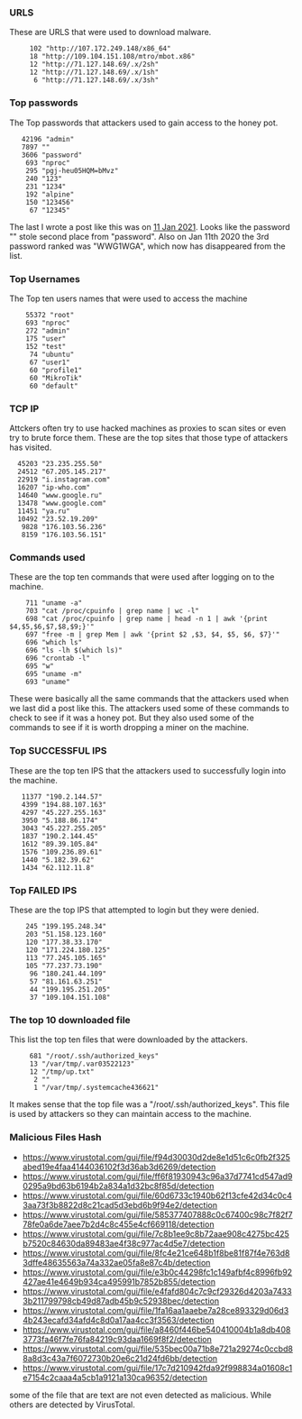 ### URLS 
These are URLS that were used to download malware.
```
     102 "http://107.172.249.148/x86_64"
     18 "http://109.104.151.108/mtro/mbot.x86"
     12 "http://71.127.148.69/.x/2sh"
     12 "http://71.127.148.69/.x/1sh"
      6 "http://71.127.148.69/.x/3sh"
```

### Top passwords
The Top passwords that attackers used to gain access to the honey pot. 
```
   42196 "admin"
   7897 ""
   3606 "password"
    693 "nproc"
    295 "pgj-heu05HQM=bMvz"
    240 "123"
    231 "1234"
    192 "alpine"
    150 "123456"
     67 "12345"
```
The last I wrote a post like this was on  <a href="https://michael-meade.github.io/2021/01/11/Cowrie-Logs.html">11 Jan 2021</a>. Looks like the password "" stole second place from "password". Also on Jan 11th 2020 the 3rd password ranked was "WWG1WGA", which now has disappeared from the list. 

### Top Usernames
The Top ten users names that were used to access the machine
```
    55372 "root"
    693 "nproc"
    272 "admin"
    175 "user"
    152 "test"
     74 "ubuntu"
     67 "user1"
     60 "profile1"
     60 "MikroTik"
     60 "default"
```


### TCP IP
Attckers often try to use hacked machines as proxies to scan sites or even try to brute force them. These are the
top sites that those type of attackers has visited.

```
  45203 "23.235.255.50"
  24512 "67.205.145.217"
  22919 "i.instagram.com"
  16207 "ip-who.com"
  14640 "www.google.ru"
  13478 "www.google.com"
  11451 "ya.ru"
  10492 "23.52.19.209"
   9828 "176.103.56.236"
   8159 "176.103.56.151"
```
### Commands used
These are the top ten commands that were used after logging on to the machine. 
```
    711 "uname -a"
    703 "cat /proc/cpuinfo | grep name | wc -l"
    698 "cat /proc/cpuinfo | grep name | head -n 1 | awk '{print $4,$5,$6,$7,$8,$9;}'"
    697 "free -m | grep Mem | awk '{print $2 ,$3, $4, $5, $6, $7}'"
    696 "which ls"
    696 "ls -lh $(which ls)"
    696 "crontab -l"
    695 "w"
    695 "uname -m"
    693 "uname"
```
These were basically all the same commands that the attackers used when we last did a post like this. The attackers used some of these commands to check to see if it was a honey pot. But they also used some of the commands to see if it is worth dropping a miner on the machine. 

### Top SUCCESSFUL IPS
These are the top ten IPS that the attackers used to successfully login into the machine. 
```
   11377 "190.2.144.57"
   4399 "194.88.107.163"
   4297 "45.227.255.163"
   3950 "5.188.86.174"
   3043 "45.227.255.205"
   1837 "190.2.144.45"
   1612 "89.39.105.84"
   1576 "109.236.89.61"
   1440 "5.182.39.62"
   1434 "62.112.11.8"
```
### Top FAILED IPS
These are the top IPS that attempted to login but they were denied.
```
    245 "199.195.248.34"
    203 "51.158.123.160"
    120 "177.38.33.170"
    120 "171.224.180.125"
    113 "77.245.105.165"
    105 "77.237.73.190"
     96 "180.241.44.109"
     57 "81.161.63.251"
     44 "199.195.251.205"
     37 "109.104.151.108"
```


### The top 10 downloaded file
This list the top ten files that were downloaded by the attackers.
```
     681 "/root/.ssh/authorized_keys"
     13 "/var/tmp/.var03522123"
     12 "/tmp/up.txt"
      2 ""
      1 "/var/tmp/.systemcache436621"
```
It makes sense that the top file was a "/root/.ssh/authorized_keys". This file is used by attackers so they can 
maintain access to the machine. 


### Malicious Files Hash
- https://www.virustotal.com/gui/file/f94d30030d2de8e1d51c6c0fb2f325abed19e4faa4144036102f3d36ab3d6269/detection 
- https://www.virustotal.com/gui/file/ff6f81930943c96a37d7741cd547ad90295a9bd63b6194b2a834a1d32bc8f85d/detection
- https://www.virustotal.com/gui/file/60d6733c1940b62f13cfe42d34c0c43aa73f3b8822d8c21cad5d3ebd6b9f94e2/detection
- https://www.virustotal.com/gui/file/585377407888c0c67400c98c7f82f778fe0a6de7aee7b2d4c8c455e4cf669118/detection
- https://www.virustotal.com/gui/file/7c8b1ee9c8b72aae908c4275bc425b7520c84630da89483ae4f38c977ac4d5e7/detection
- https://www.virustotal.com/gui/file/8fc4e21ce648b1f8be81f87f4e763d83dffe48635563a74a332ae05fa8e87c4b/detection
- https://www.virustotal.com/gui/file/e3b0c44298fc1c149afbf4c8996fb92427ae41e4649b934ca495991b7852b855/detection
- https://www.virustotal.com/gui/file/e4fafd804c7c9cf29326d4203a74333b211799798cb49d87adb45b9c52938bec/detection
- https://www.virustotal.com/gui/file/1fa16aa1aaebe7a28ce893329d06d34b243ecafd34afd4c8d0a17aa4cc3f3563/detection
- https://www.virustotal.com/gui/file/a8460f446be540410004b1a8db4083773fa46f7fe76fa84219c93daa1669f8f2/detection
- https://www.virustotal.com/gui/file/535bec00a71b8e721a29274c0ccbd88a8d3c43a7f6072730b20e6c21d24fd6bb/detection
- https://www.virustotal.com/gui/file/17c7d210942fda92f998834a01608c1e7154c2caaa4a5cb1a9121a130ca96352/detection

some of the file that are text are not even detected as malicious. While others are detected by VirusTotal. 
